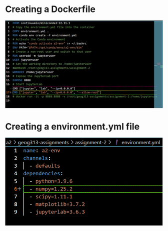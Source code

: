 # Creating a Dockerfile  #

![Alt text](Dockerfile.png)

# Creating a environment.yml file #

![Alt text](environment.yml.png)
